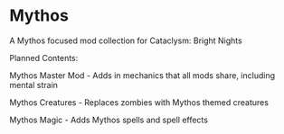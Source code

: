 # Mythos
A Mythos focused mod collection for Cataclysm: Bright Nights

Planned Contents:

Mythos Master Mod - Adds in mechanics that all mods share, including mental strain

Mythos Creatures - Replaces zombies with Mythos themed creatures

Mythos Magic - Adds Mythos spells and spell effects
